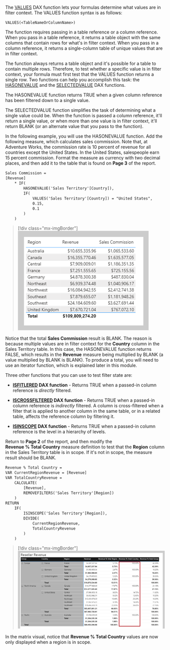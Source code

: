The [VALUES](https://docs.microsoft.com/dax/values-function-dax/?azure-portal=true) DAX function lets your formulas determine what values are in filter context. The VALUES function syntax is as follows:

```dax
VALUES(<TableNameOrColumnName>)
```

The function requires passing in a table reference or a column reference. When you pass in a table reference, it returns a table object with the same columns that contain rows for what's in filter context. When you pass in a column reference, it returns a single-column table of unique values that are in filter context.

The function always returns a table object and it's possible for a table to contain multiple rows. Therefore, to test whether a specific value is in filter context, your formula must first test that the VALUES function returns a single row. Two functions can help you accomplish this task: the [HASONEVALUE](https://docs.microsoft.com/dax/hasonevalue-function-dax/?azure-portal=true) and the [SELECTEDVALUE](https://docs.microsoft.com/dax/selectedvalue-function/?azure-portal=true) DAX functions.

The HASONEVALUE function returns TRUE when a given column reference has been filtered down to a single value.

The SELECTEDVALUE function simplifies the task of determining what a single value could be. When the function is passed a column reference, it'll return a single value, or when more than one value is in filter context, it'll return BLANK (or an alternate value that you pass to the function).

In the following example, you will use the HASONEVALUE function. Add the following measure, which calculates sales commission. Note that, at Adventure Works, the commission rate is 10 percent of revenue for all countries except the United States. In the United States, salespeople earn 15 percent commission. Format the measure as currency with two decimal places, and then add it to the table that is found on **Page 3** of the report.

```dax
Sales Commission =
[Revenue]
	* IF(
		HASONEVALUE('Sales Territory'[Country]),
		IF(
			VALUES('Sales Territory'[Country]) = "United States",
			0.15,
			0.1
		)
	)
```

> [!div class="mx-imgBorder"]
> [![An image shows a table visual with three columns: Region, Revenue, and Sales Commission. Ten region rows and a total are shown. The total Sales Commission is BLANK.](../media/dax-table-region-sales-commission-1-ss.png)](../media/dax-table-region-sales-commission-1-ss.png#lightbox)

Notice that the total **Sales Commission** result is BLANK. The reason is because multiple values are in filter context for the **Country** column in the Sales Territory table. In this case, the HASONEVALUE function returns FALSE, which results in the **Revenue** measure being multiplied by BLANK (a value multiplied by BLANK is BLANK). To produce a total, you will need to use an iterator function, which is explained later in this module.

Three other functions that you can use to test filter state are:

-   **[ISFITLERED](https://docs.microsoft.com/dax/isfiltered-function-dax/?azure-portal=true) DAX function** - Returns TRUE when a passed-in column reference is *directly* filtered.

-   **[ISCROSSFILTERED](https://docs.microsoft.com/dax/iscrossfiltered-function-dax/?azure-portal=true) DAX function** - Returns TRUE when a passed-in column reference is *indirectly* filtered. A column is cross-filtered when a filter that is applied to another column in the same table, or in a related table, affects the reference column by filtering it.

-   **[ISINSCOPE](https://docs.microsoft.com/dax/isinscope-function-dax/?azure-portal=true) DAX function** - Returns TRUE when a passed-in column reference is the level in a hierarchy of levels.

Return to **Page 2** of the report, and then modify the **Revenue % Total Country** measure definition to test that the **Region** column in the Sales Territory table is in scope. If it's not in scope, the measure result should be BLANK.

```dax
Revenue % Total Country =
VAR CurrentRegionRevenue = [Revenue]
VAR TotalCountryRevenue =
	CALCULATE(
		[Revenue],
		REMOVEFILTERS('Sales Territory'[Region])
	)
RETURN
	IF(
		ISINSCOPE('Sales Territory'[Region]),
		DIVIDE(
			CurrentRegionRevenue,
			TotalCountryRevenue
		)
	)
```

> [!div class="mx-imgBorder"]
> [![An image shows a matrix visual titled Reseller Revenue has Group, Country, and Region grouped on the rows, and Revenue, Revenue % Total Region, Revenue % Total Country, and Revenue % Total Group summarizations. BLANK values are in the Revenue % Total Country summarizations.](../media/dax-matrix-sales-territory-revenue-5-ssm.png)](../media/dax-matrix-sales-territory-revenue-5-ssm.png#lightbox)

In the matrix visual, notice that **Revenue % Total Country** values are now only displayed when a region is in scope.
